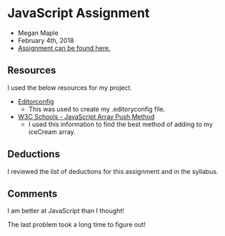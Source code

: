 # JavaScript Assignment
* Megan Maple
* February 4th, 2018
* [Assignment can be found here.](https://github.com/maplemegan333/hw_javascript_maple_maple)

## Resources
I used the below resources for my project.

* [Editorconfig](http://editorconfig.org/)
    * This was used to create my .editoryconfig file.
* [W3C Schools - JavaScript Array Push Method](https://www.w3schools.com/jsref/jsref_push.asp)
    * I used this information to find the best method of adding to my iceCream array.

## Deductions
I reviewed the list of deductions for this assignment and in the syllabus.

## Comments
I am better at JavaScript than I thought!

The last problem took a long time to figure out!
